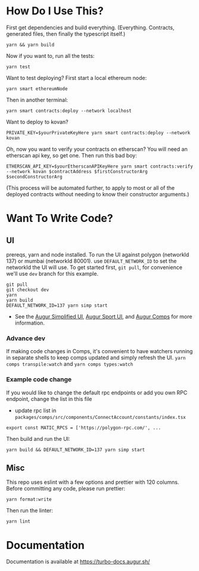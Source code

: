 # How Do I Use This?

First get dependencies and build everything.
(Everything. Contracts, generated files, then finally the typescript itself.)

```shell
yarn && yarn build
```

Now if you want to, run all the tests:

```shell
yarn test
```

Want to test deploying?
First start a local ethereum node:

```shell
yarn smart ethereumNode
```

Then in another terminal:

```shell
yarn smart contracts:deploy --network localhost
```

Want to deploy to kovan?

```shell
PRIVATE_KEY=$yourPrivateKeyHere yarn smart contracts:deploy --network kovan
```

Oh, now you want to verify your contracts on etherscan?
You will need an etherscan api key, so get one.
Then run this bad boy:

```shell
ETHERSCAN_API_KEY=$yourEtherscanAPIKeyHere yarn smart contracts:verify --network kovan $contractAddress $firstConstructorArg $secondConstructorArg
```

(This process will be automated further, to apply to most or all of the deployed contracts without needing to know their constructor arguments.)

# Want To Write Code?

## UI
 prereqs, yarn and node installed. 
 To run the UI against polygon (networkId 137) or mumbai (networkId 80001). use `DEFAULT_NETWORK_ID` to set the networkId the UI will use. To get started first, `git pull`, for convenience we'll use `dev` branch for this example.

```
git pull
git checkout dev
yarn
yarn build
DEFAULT_NETWORK_ID=137 yarn simp start
```

- See the [Augur Simplified UI](packages/simplified/README.md), [Augur Sport UI](packages/sport/README.md), and [Augur Comps](packages/comps/README.md) for more information.

### Advance dev
If making code changes in Comps, it's convenient to have watchers running in separate shells to keep comps updated and simply refresh the UI.
`yarn comps transpile:watch` and `yarn comps types:watch`

### Example code change
If you would like to change the default rpc endpoints or add you own RPC endpoint, change the list in this file
 - update rpc list in `packages/comps/src/components/ConnectAccount/constants/index.tsx`
 ```
 export const MATIC_RPCS = ['https://polygon-rpc.com/', ...
 ```
 
Then build and run the UI:
```
yarn build && DEFAULT_NETWORK_ID=137 yarn simp start
```
## Misc
This repo uses eslint with a few options and prettier with 120 columns.
Before committing any code, please run prettier:

```shell
yarn format:write
```

Then run the linter:

```shell
yarn lint
```

# Documentation

Documentation is available at https://turbo-docs.augur.sh/
